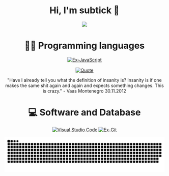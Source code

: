 <h1 align="center">Hi, I'm subtick 👋</h1>

<p align="center">
   <a href="https://discord.com/users/631594371527213056">
      <img src="https://lanyard.cnrad.dev/api/631594371527213056?animated=true" />
   </a>
</p>

<h1 align="center">👨‍💻 Programming languages</h1>
<p align="center">
   <a href="/#"><img alt="Ex-JavaScript" src="https://img.shields.io/badge/JavaScript-F7DF1E.svg?logo=javascript&logoColor=black"></a>
</p>

<p align="center">
   <a href="https://github.com/JYTheTrue">
      <img align="center" src="https://quotes-github-readme.vercel.app/api?type=horizontal&theme=gruvbox" alt="Quote" />
   </a>
</p>

<p align="center">
   "Have I already tell you what the definition of insanity is? Insanity is if one makes the same shit again and again and expects something changes. This is crazy." - Vaas Montenegro 30.11.2012
</p>


<h1 align="center">💻 Software and Database</h1>

<p align="center">
    <a href="https://visualstudio.microsoft.com/"><img alt="Visual Studio Code" src="https://img.shields.io/badge/Visual%20Studio%20Code-0078d7.svg?logo=visual-studio-code&logoColor=white"></a>
    <a href="https://git-scm.com/"><img alt="Ex-Git" src="https://img.shields.io/badge/Git-F05033.svg?logo=git&logoColor=white"></a>
</p>

<div align="center">
  <a href="https://github.com/JYTheTrue/">
     <img  src="https://github.com/KidusTV/KidusTV/blob/main/grid-snake.svg" alt="snake" />
  </a>
</div>
